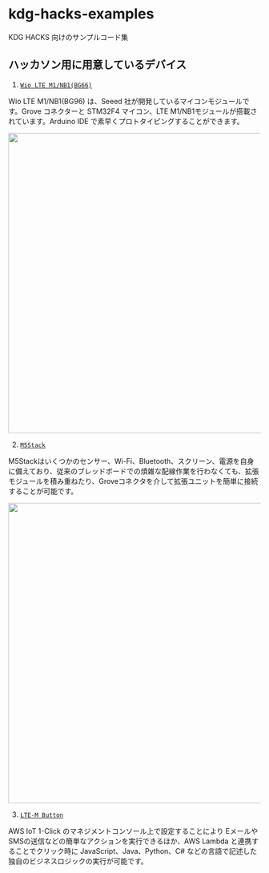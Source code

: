 # kdg-hacks-examples
KDG HACKS 向けのサンプルコード集

## ハッカソン用に用意しているデバイス

1. [`Wio LTE M1/NB1(BG66)`](wiolte/)

Wio LTE M1/NB1(BG96) は、Seeed 社が開発しているマイコンモジュールです。Grove コネクターと STM32F4 マイコン、LTE M1/NB1モジュールが搭載されています。Arduino IDE で素早くプロトタイピングすることができます。

<img src="https://github.com/kdg-hacks/kdg-hacks-examples/blob/images/hw.png" width="600">

2. [`M5Stack`](m5stack/)

M5Stackはいくつかのセンサー、Wi-Fi、Bluetooth、スクリーン、電源を自身に備えており、従来のブレッドボードでの煩雑な配線作業を行わなくても、拡張モジュールを積み重ねたり、Groveコネクタを介して拡張ユニットを簡単に接続することが可能です。

<img src="https://github.com/kdg-hacks/kdg-hacks-examples/blob/master/m5stack/images/m5_fire_06.png" width="600">

3. [`LTE-M Button`](lte-m-button/)

AWS IoT 1-Click のマネジメントコンソール上で設定することにより Eメールや SMSの送信などの簡単なアクションを実行できるほか、AWS Lambda と連携することでクリック時に JavaScript、Java、Python、C# などの言語で記述した独自のビジネスロジックの実行が可能です。

